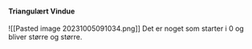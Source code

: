 #### Triangulært Vindue
![[Pasted image 20231005091034.png]]
Det er noget som starter i 0 og bliver større og større.
